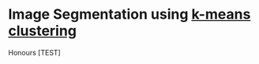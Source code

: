 # Image Segmentation using [k-means clustering](https://en.wikipedia.org/wiki/K-means_clustering)
Honours [TEST]

